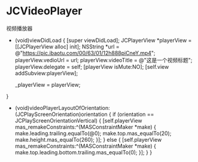 # JCVideoPlayer
视频播放器
- (void)viewDidLoad {
    [super viewDidLoad];
    JCPlayerView *playerView = [[JCPlayerView alloc] init];
    NSString *url = @"https://pic.ibaotu.com/00/63/01/12h888piCneY.mp4";
    playerView.vedioUrl = url;
    playerView.videoTitle = @"这是一个视频标题";
    playerView.delegate = self;
    [playerView isMute:NO];
    [self.view addSubview:playerView];
    
    _playerView = playerView;
    
}


- (void)videoPlayerLayoutOfOrientation:(JCPlayScreenOrientation)orientation {
    if (orientation == JCPlayScreenOrientationVertical) {
        [self.playerView mas_remakeConstraints:^(MASConstraintMaker *make) {
            make.leading.trailing.equalTo(@0);
            make.top.mas_equalTo(20);
            make.height.mas_equalTo(260);
        }];
    } else {
        [self.playerView mas_remakeConstraints:^(MASConstraintMaker *make) {
            make.top.leading.bottom.trailing.mas_equalTo(0);
        }];
    }
}
